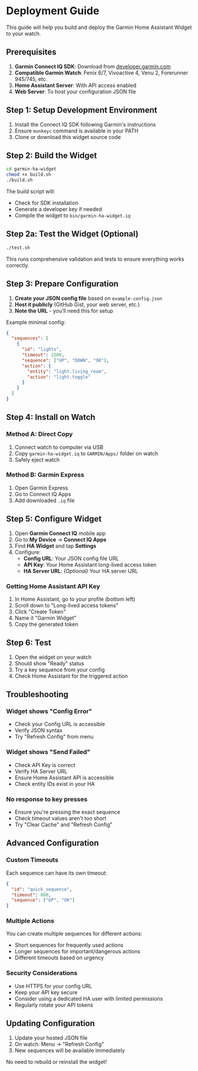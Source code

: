 # Deployment Guide

This guide will help you build and deploy the Garmin Home Assistant Widget to your watch.

## Prerequisites

1. **Garmin Connect IQ SDK**: Download from [developer.garmin.com](https://developer.garmin.com/connect-iq/sdk/)
2. **Compatible Garmin Watch**: Fenix 6/7, Vivoactive 4, Venu 2, Forerunner 945/745, etc.
3. **Home Assistant Server**: With API access enabled
4. **Web Server**: To host your configuration JSON file

## Step 1: Setup Development Environment

1. Install the Connect IQ SDK following Garmin's instructions
2. Ensure `monkeyc` command is available in your PATH
3. Clone or download this widget source code

## Step 2: Build the Widget

```bash
cd garmin-ha-widget
chmod +x build.sh
./build.sh
```

The build script will:
- Check for SDK installation
- Generate a developer key if needed
- Compile the widget to `bin/garmin-ha-widget.iq`

## Step 2a: Test the Widget (Optional)

```bash
./test.sh
```

This runs comprehensive validation and tests to ensure everything works correctly.

## Step 3: Prepare Configuration

1. **Create your JSON config file** based on `example-config.json`
2. **Host it publicly** (GitHub Gist, your web server, etc.)
3. **Note the URL** - you'll need this for setup

Example minimal config:
```json
{
  "sequences": [
    {
      "id": "lights",
      "timeout": 1500,
      "sequence": ["UP", "DOWN", "OK"],
      "action": {
        "entity": "light.living_room",
        "action": "light.toggle"
      }
    }
  ]
}
```

## Step 4: Install on Watch

### Method A: Direct Copy
1. Connect watch to computer via USB
2. Copy `garmin-ha-widget.iq` to `GARMIN/Apps/` folder on watch
3. Safely eject watch

### Method B: Garmin Express
1. Open Garmin Express
2. Go to Connect IQ Apps
3. Add downloaded `.iq` file

## Step 5: Configure Widget

1. Open **Garmin Connect IQ** mobile app
2. Go to **My Device** → **Connect IQ Apps**
3. Find **HA Widget** and tap **Settings**
4. Configure:
   - **Config URL**: Your JSON config file URL
   - **API Key**: Your Home Assistant long-lived access token
   - **HA Server URL**: *(Optional)* Your HA server URL

### Getting Home Assistant API Key

1. In Home Assistant, go to your profile (bottom left)
2. Scroll down to "Long-lived access tokens"
3. Click "Create Token"
4. Name it "Garmin Widget" 
5. Copy the generated token

## Step 6: Test

1. Open the widget on your watch
2. Should show "Ready" status
3. Try a key sequence from your config
4. Check Home Assistant for the triggered action

## Troubleshooting

### Widget shows "Config Error"
- Check your Config URL is accessible
- Verify JSON syntax
- Try "Refresh Config" from menu

### Widget shows "Send Failed"
- Check API Key is correct
- Verify HA Server URL
- Ensure Home Assistant API is accessible
- Check entity IDs exist in your HA

### No response to key presses
- Ensure you're pressing the exact sequence
- Check timeout values aren't too short
- Try "Clear Cache" and "Refresh Config"

## Advanced Configuration

### Custom Timeouts
Each sequence can have its own timeout:
```json
{
  "id": "quick_sequence",
  "timeout": 800,
  "sequence": ["UP", "OK"]
}
```

### Multiple Actions
You can create multiple sequences for different actions:
- Short sequences for frequently used actions
- Longer sequences for important/dangerous actions
- Different timeouts based on urgency

### Security Considerations
- Use HTTPS for your config URL
- Keep your API key secure
- Consider using a dedicated HA user with limited permissions
- Regularly rotate your API tokens

## Updating Configuration

1. Update your hosted JSON file
2. On watch: Menu → "Refresh Config"
3. New sequences will be available immediately

No need to rebuild or reinstall the widget!
